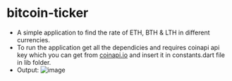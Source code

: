 # bitcoin-ticker
- A simple application to find the rate of ETH, BTH & LTH in different currencies.
- To run the application get all the dependicies and requires coinapi api key which you can get from [coinapi.io](https://www.coinapi.io/) and insert it in constants.dart file in lib folder.
- Output:
![image](https://user-images.githubusercontent.com/39978065/184541794-ad9a87b2-4e9a-4788-8676-03e6c88dbd03.png)
